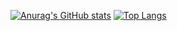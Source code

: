 [![Anurag's GitHub stats](https://github-readme-stats.vercel.app/api?username=MinoruSekine)](https://github.com/anuraghazra/github-readme-stats)
[![Top Langs](https://github-readme-stats.vercel.app/api/top-langs/?username=MinoruSekine)](https://github.com/anuraghazra/github-readme-stats)
